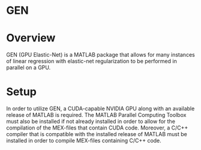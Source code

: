 # GEN

# Overview
GEN (GPU Elastic-Net) is a MATLAB package that allows for many instances of linear regression with elastic-net regularization to be performed in parallel on a GPU.

# Setup
In order to utilize GEN, a CUDA-capable NVIDIA GPU along with an available release of MATLAB is required. The MATLAB Parallel Computing Toolbox must also be installed if not already installed in order to allow for the compilation of the MEX-files that contain CUDA code. Moreover, a C/C++ compiler that is compatible with the installed release of MATLAB must be installed in order to compile MEX-files containing C/C++ code.
